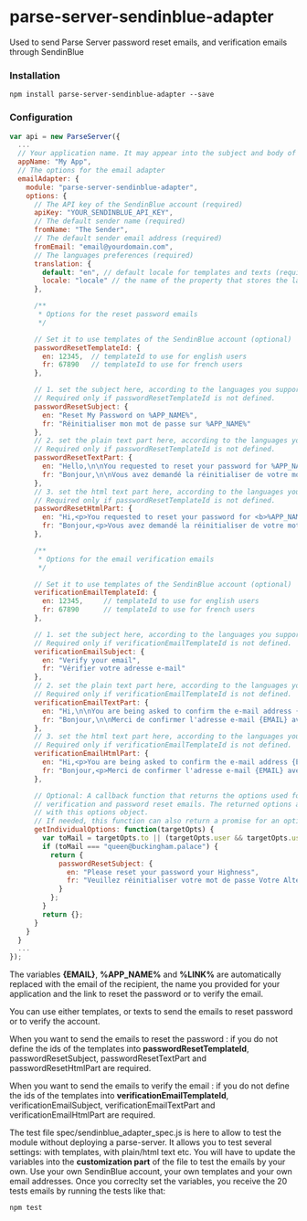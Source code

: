# parse-server-sendinblue-adapter
Used to send Parse Server password reset emails, and verification emails through SendinBlue

### Installation
```
npm install parse-server-sendinblue-adapter --save
```

### Configuration
```javascript
var api = new ParseServer({
  ...
  // Your application name. It may appear into the subject and body of the emails that are sent.
  appName: "My App",
  // The options for the email adapter
  emailAdapter: {
    module: "parse-server-sendinblue-adapter",
    options: {
      // The API key of the SendinBlue account (required)
      apiKey: "YOUR_SENDINBLUE_API_KEY",
      // The default sender name (required)
      fromName: "The Sender",
      // The default sender email address (required)
      fromEmail: "email@yourdomain.com",
      // The languages preferences (required)
      translation: {
        default: "en", // default locale for templates and texts (required)
        locale: "locale" // the name of the property that stores the language of the user into the User table. It must be a two-letter language code: 'en', 'fr', 'de' etc. (optional)
      },

      /**
       * Options for the reset password emails
       */

      // Set it to use templates of the SendinBlue account (optional)
      passwordResetTemplateId: {
        en: 12345,  // templateId to use for english users
        fr: 67890   // templateId to use for french users
      },

      // 1. set the subject here, according to the languages you support.
      // Required only if passwordResetTemplateId is not defined.
      passwordResetSubject: {
        en: "Reset My Password on %APP_NAME%",
        fr: "Réinitialiser mon mot de passe sur %APP_NAME%"
      },
      // 2. set the plain text part here, according to the languages you support.
      // Required only if passwordResetTemplateId is not defined.
      passwordResetTextPart: {
        en: "Hello,\n\nYou requested to reset your password for %APP_NAME%.\n\nPlease, click here to set a new password: %LINK%",
        fr: "Bonjour,\n\nVous avez demandé la réinitialiser de votre mot de passe pour %APP_NAME%.\n\nMerci de cliquer ici pour choisir un nouveau mot de passe : %LINK%"
      },
      // 3. set the html text part here, according to the languages you support.
      // Required only if passwordResetTemplateId is not defined.
      passwordResetHtmlPart: {
        en: "Hi,<p>You requested to reset your password for <b>%APP_NAME%</b>.</p><p>Please, click <a href=\"%LINK%\">here</a> to set a new password.</p>",
        fr: "Bonjour,<p>Vous avez demandé la réinitialiser de votre mot de passe pour <b>%APP_NAME%</b>.</p><p>Merci de cliquer <a href=\"%LINK%\">ici</a> pour choisir un nouveau mot de passe.</p>"
      },

      /**
       * Options for the email verification emails
       */

      // Set it to use templates of the SendinBlue account (optional)
      verificationEmailTemplateId: {
        en: 12345,     // templateId to use for english users
        fr: 67890      // templateId to use for french users
      },

      // 1. set the subject here, according to the languages you support.
      // Required only if verificationEmailTemplateId is not defined.
      verificationEmailSubject: {
        en: "Verify your email",
        fr: "Vérifier votre adresse e-mail"
      },
      // 2. set the plain text part here, according to the languages you support.
      // Required only if verificationEmailTemplateId is not defined.
      verificationEmailTextPart: {
        en: "Hi,\n\nYou are being asked to confirm the e-mail address {EMAIL} with %APP_NAME%\n\nClick here to confirm it: %LINK%",
        fr: "Bonjour,\n\nMerci de confirmer l'adresse e-mail {EMAIL} avec %APP_NAME%\n\nCliquez ici pour confirmer : %LINK%"
      },
      // 3. set the html text part here, according to the languages you support.
      // Required only if verificationEmailTemplateId is not defined.
      verificationEmailHtmlPart: {
        en: "Hi,<p>You are being asked to confirm the e-mail address {EMAIL} with <b>%APP_NAME%</b></p><p>Click <a href=\"%LINK%\">here</a> to confirm it.</p>",
        fr: "Bonjour,<p>Merci de confirmer l'adresse e-mail {EMAIL} avec <b>%APP_NAME%</b></p><p>Cliquez <a href=\"%LINK%\">ici</a> pour confirmer.</p>"
      },

      // Optional: A callback function that returns the options used for sending
      // verification and password reset emails. The returned options are merged
      // with this options object.
      // If needed, this function can also return a promise for an options object.
      getIndividualOptions: function(targetOpts) {
        var toMail = targetOpts.to || (targetOpts.user && targetOpts.user.get("email"));
        if (toMail === "queen@buckingham.palace") {
          return {
            passwordResetSubject: {
              en: "Please reset your password your Highness",
              fr: "Veuillez réinitialiser votre mot de passe Votre Altesse"
            }
          };
        }
        return {};
      }
    }
  }
  ...
});
```

The variables **{EMAIL}**, **%APP_NAME%** and **%LINK%** are automatically replaced with the email of the recipient, the name you provided for your application and the link to reset the password or to verify the email.

You can use either templates, or texts to send the emails to reset password or to verify the account.

When you want to send the emails to reset the password : if you do not define the ids of the templates into **passwordResetTemplateId**, passwordResetSubject, passwordResetTextPart and passwordResetHtmlPart are required.

When you want to send the emails to verify the email : if you do not define the ids of the templates into **verificationEmailTemplateId**, verificationEmailSubject, verificationEmailTextPart and verificationEmailHtmlPart are required.

The test file spec/sendinblue_adapter_spec.js is here to allow to test the module without deploying a parse-server. It allows you to test several settings: with templates, with plain/html text etc. You will have to update the variables into the **customization part** of the file to test the emails by your own. Use your own SendinBlue account, your own templates and your own email addresses. Once you correclty set the variables, you receive the 20 tests emails by running the tests like that:

```
npm test
```
